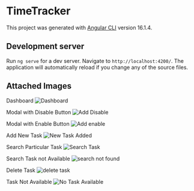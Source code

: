 # TimeTracker

This project was generated with [Angular CLI](https://github.com/angular/angular-cli) version 16.1.4.

## Development server

Run `ng serve` for a dev server. Navigate to `http://localhost:4200/`. The application will automatically reload if you change any of the source files.

## Attached Images
Dashboard
![Dashboard](https://github.com/Rahulkag100/TimeTracker/assets/32638864/0f0b6325-399d-442a-8e4c-b17ea7cbaafd)

Modal with Disable Button
![Add Disable](https://github.com/Rahulkag100/TimeTracker/assets/32638864/ce5581b2-3d99-4f10-b051-5f114bdec34a)

Modal with Enable Button
![Add enable](https://github.com/Rahulkag100/TimeTracker/assets/32638864/66d6976b-f541-4505-bffc-45fd274b2e2d)

Add New Task
![New Task Added](https://github.com/Rahulkag100/TimeTracker/assets/32638864/70ffb981-e473-4c7c-8fa6-4332dd91256a)

Search Particular Task
![Search Task](https://github.com/Rahulkag100/TimeTracker/assets/32638864/0c1d4756-55f9-400f-9d40-55cf5a9abec4)

Search Task not Available
![search not found](https://github.com/Rahulkag100/TimeTracker/assets/32638864/02b3cd4e-bd38-4951-bddf-28dd1d073765)

Delete Task
![delete task](https://github.com/Rahulkag100/TimeTracker/assets/32638864/505120ff-0b18-4aa5-a63f-aec17310e39c)

Task Not Available 
![No Task Available](https://github.com/Rahulkag100/TimeTracker/assets/32638864/acef9d0a-dd08-4762-8623-0eac9bdc238d)









